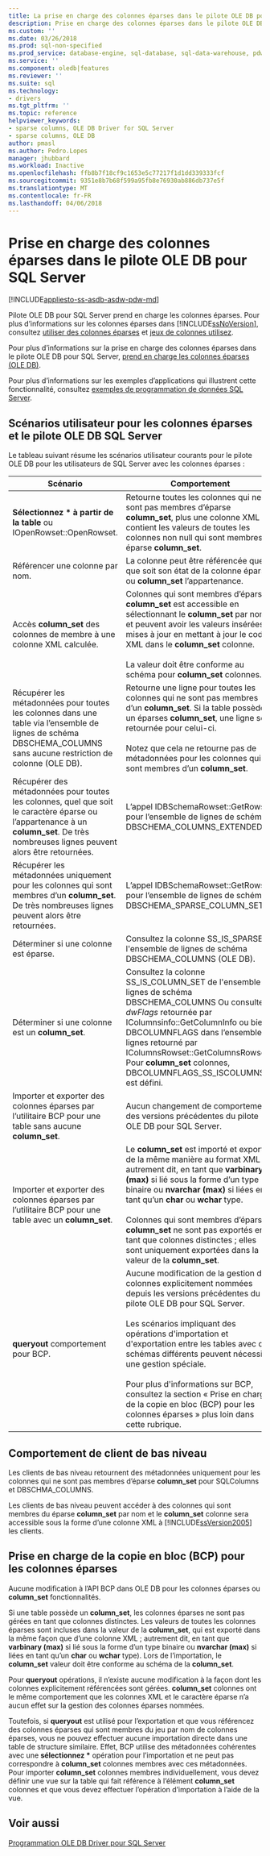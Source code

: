 ```yaml
---
title: La prise en charge des colonnes éparses dans le pilote OLE DB pour SQL Server | Documents Microsoft
description: Prise en charge des colonnes éparses dans le pilote OLE DB pour SQL Server
ms.custom: ''
ms.date: 03/26/2018
ms.prod: sql-non-specified
ms.prod_service: database-engine, sql-database, sql-data-warehouse, pdw
ms.service: ''
ms.component: oledb|features
ms.reviewer: ''
ms.suite: sql
ms.technology:
- drivers
ms.tgt_pltfrm: ''
ms.topic: reference
helpviewer_keywords:
- sparse columns, OLE DB Driver for SQL Server
- sparse columns, OLE DB
author: pmasl
ms.author: Pedro.Lopes
manager: jhubbard
ms.workload: Inactive
ms.openlocfilehash: ffb8b7f18cf9c1653e5c77217f1d1dd339333fcf
ms.sourcegitcommit: 9351e8b7b68f599a95fb8e76930ab886db737e5f
ms.translationtype: MT
ms.contentlocale: fr-FR
ms.lasthandoff: 04/06/2018
---
```

# <a name="sparse-columns-support-in-ole-db-driver-for-sql-server"></a>Prise en charge des colonnes éparses dans le pilote OLE DB pour SQL Server
[!INCLUDE[appliesto-ss-asdb-asdw-pdw-md](../../../includes/appliesto-ss-asdb-asdw-pdw-md.md)]

  Pilote OLE DB pour SQL Server prend en charge les colonnes éparses. Pour plus d’informations sur les colonnes éparses dans [!INCLUDE[ssNoVersion](../../../includes/ssnoversion-md.md)], consultez [utiliser des colonnes éparses](../../../relational-databases/tables/use-sparse-columns.md) et [jeux de colonnes utilisez](../../../relational-databases/tables/use-column-sets.md).  
  
 Pour plus d’informations sur la prise en charge des colonnes éparses dans le pilote OLE DB pour SQL Server, [prend en charge les colonnes éparses &#40;OLE DB&#41;](../../oledb/ole-db/sparse-columns-support-ole-db.md).  
  
 Pour plus d’informations sur les exemples d’applications qui illustrent cette fonctionnalité, consultez [exemples de programmation de données SQL Server](http://msftdpprodsamples.codeplex.com/).  
  
## <a name="user-scenarios-for-sparse-columns-and-ole-db-driver-for-sql-server"></a>Scénarios utilisateur pour les colonnes éparses et le pilote OLE DB SQL Server  
 Le tableau suivant résume les scénarios utilisateur courants pour le pilote OLE DB pour les utilisateurs de SQL Server avec les colonnes éparses :  
  
|Scénario|Comportement|  
|--------------|--------------|  
|**Sélectionnez \* à partir de la table** ou IOpenRowset::OpenRowset.|Retourne toutes les colonnes qui ne sont pas membres d’éparse **column_set**, plus une colonne XML qui contient les valeurs de toutes les colonnes non null qui sont membres du éparse **column_set**.|  
|Référencer une colonne par nom.|La colonne peut être référencée quel que soit son état de la colonne éparse ou **column_set** l’appartenance.|  
|Accès **column_set** des colonnes de membre à une colonne XML calculée.|Colonnes qui sont membres d’éparse **column_set** est accessible en sélectionnant le **column_set** par nom et peuvent avoir les valeurs insérées et mises à jour en mettant à jour le code XML dans le **column_set** colonne.<br /><br /> La valeur doit être conforme au schéma pour **column_set** colonnes.|  
|Récupérer les métadonnées pour toutes les colonnes dans une table via l’ensemble de lignes de schéma DBSCHEMA_COLUMNS sans aucune restriction de colonne (OLE DB).|Retourne une ligne pour toutes les colonnes qui ne sont pas membres d’un **column_set**. Si la table possède un éparses **column_set**, une ligne sera retournée pour celui-ci.<br /><br /> Notez que cela ne retourne pas de métadonnées pour les colonnes qui sont membres d’un **column_set**.|  
|Récupérer des métadonnées pour toutes les colonnes, quel que soit le caractère éparse ou l’appartenance à un **column_set**. De très nombreuses lignes peuvent alors être retournées.|L’appel IDBSchemaRowset::GetRowset pour l’ensemble de lignes de schéma DBSCHEMA_COLUMNS_EXTENDED.|  
|Récupérer les métadonnées uniquement pour les colonnes qui sont membres d’un **column_set**. De très nombreuses lignes peuvent alors être retournées.|L’appel IDBSchemaRowset::GetRowset pour l’ensemble de lignes de schéma DBSCHEMA_SPARSE_COLUMN_SET.|  
|Déterminer si une colonne est éparse.|Consultez la colonne SS_IS_SPARSE de l'ensemble de lignes de schéma DBSCHEMA_COLUMNS (OLE DB).|  
|Déterminer si une colonne est un **column_set**.|Consultez la colonne SS_IS_COLUMN_SET de l'ensemble de lignes de schéma DBSCHEMA_COLUMNS Ou consultez *dwFlags* retournée par IColumnsinfo::GetColumnInfo ou bien DBCOLUMNFLAGS dans l’ensemble de lignes retourné par IColumnsRowset::GetColumnsRowset. Pour **column_set** colonnes, DBCOLUMNFLAGS_SS_ISCOLUMNSET est défini.|  
|Importer et exporter des colonnes éparses par l’utilitaire BCP pour une table sans aucune **column_set**.|Aucun changement de comportement des versions précédentes du pilote OLE DB pour SQL Server.|  
|Importer et exporter des colonnes éparses par l’utilitaire BCP pour une table avec un **column_set**.|Le **column_set** est importé et exporté de la même manière au format XML ; autrement dit, en tant que **varbinary (max)** si lié sous la forme d’un type binaire ou **nvarchar (max)** si liées en tant qu’un **char** ou **wchar** type.<br /><br /> Colonnes qui sont membres d’éparse **column_set** ne sont pas exportés en tant que colonnes distinctes ; elles sont uniquement exportées dans la valeur de la **column_set**.|  
|**queryout** comportement pour BCP.|Aucune modification de la gestion des colonnes explicitement nommées depuis les versions précédentes du pilote OLE DB pour SQL Server.<br /><br /> Les scénarios impliquant des opérations d'importation et d'exportation entre les tables avec des schémas différents peuvent nécessiter une gestion spéciale.<br /><br /> Pour plus d'informations sur BCP, consultez la section « Prise en charge de la copie en bloc (BCP) pour les colonnes éparses » plus loin dans cette rubrique.|  
  
## <a name="down-level-client-behavior"></a>Comportement de client de bas niveau  
 Les clients de bas niveau retournent des métadonnées uniquement pour les colonnes qui ne sont pas membres d’éparse **column_set** pour SQLColumns et DBSCHMA_COLUMNS.
  
 Les clients de bas niveau peuvent accéder à des colonnes qui sont membres du éparse **column_set** par nom et le **column_set** colonne sera accessible sous la forme d’une colonne XML à [!INCLUDE[ssVersion2005](../../../includes/ssversion2005-md.md)] les clients.  
  
## <a name="bulk-copy-bcp-support-for-sparse-columns"></a>Prise en charge de la copie en bloc (BCP) pour les colonnes éparses  
 Aucune modification à l’API BCP dans OLE DB pour les colonnes éparses ou **column_set** fonctionnalités.  
  
 Si une table possède un **column_set**, les colonnes éparses ne sont pas gérées en tant que colonnes distinctes. Les valeurs de toutes les colonnes éparses sont incluses dans la valeur de la **column_set**, qui est exporté dans la même façon que d’une colonne XML ; autrement dit, en tant que **varbinary (max)** si lié sous la forme d’un type binaire ou **nvarchar (max)** si liées en tant qu’un **char** ou **wchar** type). Lors de l’importation, le **column_set** valeur doit être conforme au schéma de la **column_set**.  
  
 Pour **queryout** opérations, il n’existe aucune modification à la façon dont les colonnes explicitement référencées sont gérées. **column_set** colonnes ont le même comportement que les colonnes XML et le caractère éparse n’a aucun effet sur la gestion des colonnes éparses nommées.  
  
 Toutefois, si **queryout** est utilisé pour l’exportation et que vous référencez des colonnes éparses qui sont membres du jeu par nom de colonnes éparses, vous ne pouvez effectuer aucune importation directe dans une table de structure similaire. Effet, BCP utilise des métadonnées cohérentes avec une **sélectionnez \***  opération pour l’importation et ne peut pas correspondre à **column_set** colonnes membres avec ces métadonnées. Pour importer **column_set** colonnes membres individuellement, vous devez définir une vue sur la table qui fait référence à l’élément **column_set** colonnes et que vous devez effectuer l’opération d’importation à l’aide de la vue.  
  
## <a name="see-also"></a>Voir aussi  
 [Programmation OLE DB Driver pour SQL Server](../../oledb/oledb-driver-for-sql-server-programming.md)  
  
  
